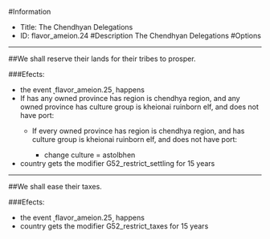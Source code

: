 #Information
 - Title: The Chendhyan Delegations
 - ID: flavor_ameion.24
#Description
The Chendhyan Delegations
#Options

___
##We shall reserve their lands for their tribes to prosper.

###Efects:<ul><li>the event ˻flavor_ameion.25˼ happens</li><li>If has any owned province has region is chendhya region, and any owned province has culture group is kheionai ruinborn elf, and does not have port:</li><ul><li>If every owned province has region is chendhya region, and  has culture group is kheionai ruinborn elf, and does not have port:</li><ul><li>change culture = astolbhen</li></ul></ul><li>country gets the modifier G52_restrict_settling for 15 years</li></ul>

___
##We shall ease their taxes.

###Efects:<ul><li>the event ˻flavor_ameion.25˼ happens</li><li>country gets the modifier G52_restrict_taxes for 15 years</li></ul>
